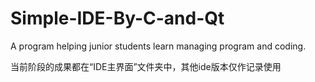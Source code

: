 # Simple-IDE-By-C-and-Qt
A program helping junior students learn managing program and coding.

当前阶段的成果都在“IDE主界面”文件夹中，其他ide版本仅作记录使用
